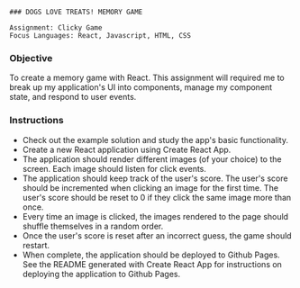 ```
### DOGS LOVE TREATS! MEMORY GAME

Assignment: Clicky Game
Focus Languages: React, Javascript, HTML, CSS
```

### Objective

To create a memory game with React. This assignment will required me to break up my application's UI into components, manage my component state, and respond to user events.


### Instructions

* Check out the example solution and study the app's basic functionality.
* Create a new React application using Create React App.
* The application should render different images (of your choice) to the screen. Each image should listen for click events.
* The application should keep track of the user's score. The user's score should be incremented when clicking an image for the first time. The user's score should   be reset to 0 if they click the same image more than once.
* Every time an image is clicked, the images rendered to the page should shuffle themselves in a random order.
* Once the user's score is reset after an incorrect guess, the game should restart.
* When complete, the application should be deployed to Github Pages. See the README generated with Create React App for instructions on deploying the application    to Github Pages.
